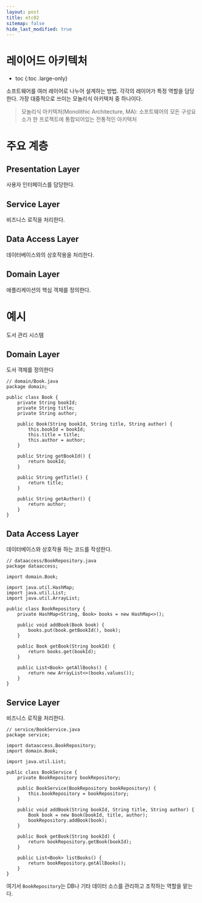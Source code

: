 ```yaml
---
layout: post
title: etc02
sitemap: false
hide_last_modified: true
---
```

# 레이어드 아키텍처

* toc
{:toc .large-only}

소프트웨어를 여러 레이어로 나누어 설계하는 방법.
각각의 레이어가 특정 역할을 담당한다.
가장 대중적으로 쓰이는 모놀리식 아키텍처 중 하나이다.

> 모놀리식 아키텍처(Monolithic Architecture, MA): 소프트웨어의 모든 구성요소가 한 프로젝트에 통합되어있는 전통적인 아키텍처

# 주요 계층

## Presentation Layer
사용자 인터페이스를 담당한다.

## Service Layer
비즈니스 로직을 처리한다.

## Data Access Layer
데이터베이스와의 상호작용을 처리한다.

## Domain Layer
애플리케이션의 핵심 객체를 정의한다.

# 예시
도서 관리 시스템

## Domain Layer
도서 객체를 정의한다

```
// domain/Book.java
package domain;

public class Book {
    private String bookId;
    private String title;
    private String author;

    public Book(String bookId, String title, String author) {
        this.bookId = bookId;
        this.title = title;
        this.author = author;
    }

    public String getBookId() {
        return bookId;
    }

    public String getTitle() {
        return title;
    }

    public String getAuthor() {
        return author;
    }
}
```

## Data Access Layer
데이터베이스와 상호작용 하는 코드를 작성한다.

```
// dataaccess/BookRepository.java
package dataaccess;

import domain.Book;

import java.util.HashMap;
import java.util.List;
import java.util.ArrayList;

public class BookRepository {
    private HashMap<String, Book> books = new HashMap<>();

    public void addBook(Book book) {
        books.put(book.getBookId(), book);
    }

    public Book getBook(String bookId) {
        return books.get(bookId);
    }

    public List<Book> getAllBooks() {
        return new ArrayList<>(books.values());
    }
}
```

## Service Layer
비즈니스 로직을 처리한다.

```
// service/BookService.java
package service;

import dataaccess.BookRepository;
import domain.Book;

import java.util.List;

public class BookService {
    private BookRepository bookRepository;

    public BookService(BookRepository bookRepository) {
        this.bookRepository = bookRepository;
    }

    public void addBook(String bookId, String title, String author) {
        Book book = new Book(bookId, title, author);
        bookRepository.addBook(book);
    }

    public Book getBook(String bookId) {
        return bookRepository.getBook(bookId);
    }

    public List<Book> listBooks() {
        return bookRepository.getAllBooks();
    }
}
```

여기서 `BookRepository`는 DB나 기타 데이터 소스를 관리하고 조작하는 역할을 맡는다.
